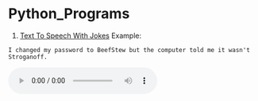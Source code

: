 # Python_Programs
1. [Text To Speech With Jokes](textTospeech.py)
Example:
```
I changed my password to BeefStew but the computer told me it wasn't Stroganoff.
```
![mp3](output/tTos.mp3)
